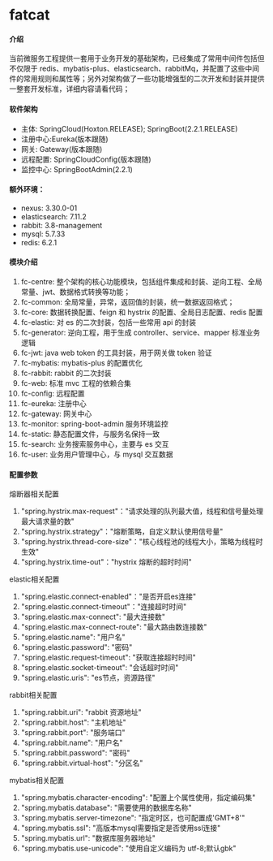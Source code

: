 # fatcat

#### 介绍

当前微服务工程提供一套用于业务开发的基础架构，已经集成了常用中间件包括但不仅限于 redis、mybatis-plus、elasticsearch、rabbitMq，并配置了这些中间件的常用规则和属性等；另外对架构做了一些功能增强型的二次开发和封装并提供一整套开发标准，详细内容请看代码；

#### 软件架构

- 主体: SpringCloud(Hoxton.RELEASE); SpringBoot(2.2.1.RELEASE)
- 注册中心:Eureka(版本跟随)
- 网关: Gateway(版本跟随)
- 远程配置: SpringCloudConfig(版本跟随)
- 监控中心: SpringBootAdmin(2.2.1)

#### 额外环境：

- nexus: 3.30.0-01
- elasticsearch: 7.11.2
- rabbit: 3.8-management
- mysql: 5.7.33
- redis: 6.2.1

#### 模块介绍

1.  fc-centre: 整个架构的核心功能模块，包括组件集成和封装、逆向工程、全局常量、jwt、数据格式转换等功能；
2.  fc-common: 全局常量，异常，返回值的封装，统一数据返回格式；
3.  fc-core: 数据转换配置、feign 和 hystrix 的配置、全局日志配置、redis 配置
4.  fc-elastic: 对 es 的二次封装，包括一些常用 api 的封装
5.  fc-generator: 逆向工程，用于生成 controller、service、mapper 标准业务逻辑
6.  fc-jwt: java web token 的工具封装，用于网关做 token 验证
7.  fc-mybatis: mybatis-plus 的配置优化
8.  fc-rabbit: rabbit 的二次封装
9.  fc-web: 标准 mvc 工程的依赖合集
10. fc-config: 远程配置
11. fc-eureka: 注册中心
12. fc-gateway: 网关中心
13. fc-monitor: spring-boot-admin 服务环境监控
14. fc-static: 静态配置文件，与服务名保持一致
15. fc-search: 业务搜索服务中心，主要与 es 交互
16. fc-user: 业务用户管理中心，与 mysql 交互数据

#### 配置参数

熔断器相关配置
1. "spring.hystrix.max-request"："请求处理的队列最大值，线程和信号量处理最大请求量的数"
2. "spring.hystrix.strategy"："熔断策略，自定义默认使用信号量"
3. "spring.hystrix.thread-core-size"："核心线程池的线程大小，策略为线程时生效"
4. "spring.hystrix.time-out"："hystrix 熔断的超时时间"

elastic相关配置
1. "spring.elastic.connect-enabled"："是否开启es连接"
2. "spring.elastic.connect-timeout"："连接超时时间"
3. "spring.elastic.max-connect": "最大连接数"
4. "spring.elastic.max-connect-route": "最大路由数连接数"
5. "spring.elastic.name": "用户名"
6. "spring.elastic.password": "密码"
7. "spring.elastic.request-timeout": "获取连接超时时间"
8. "spring.elastic.socket-timeout": "会话超时时间"
9. "spring.elastic.uris": "es节点，资源路径"

rabbit相关配置
1. "spring.rabbit.uri": "rabbit 资源地址"
2. "spring.rabbit.host": "主机地址"
3. "spring.rabbit.port": "服务端口"
4. "spring.rabbit.name": "用户名"
5. "spring.rabbit.password": "密码"
6. "spring.rabbit.virtual-host": "分区名"

mybatis相关配置
1. "spring.mybatis.character-encoding": "配置上个属性使用，指定编码集"
2. "spring.mybatis.database": "需要使用的数据库名称"
3. "spring.mybatis.server-timezone": "指定时区，也可配置成'GMT+8'"
4. "spring.mybatis.ssl": "高版本mysql需要指定是否使用ssl连接"
5. "spring.mybatis.url": "数据库服务器地址"
6. "spring.mybatis.use-unicode": "使用自定义编码为 utf-8;默认gbk"
